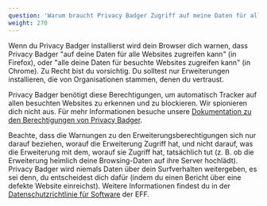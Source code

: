 ```yaml
---
question: 'Warum braucht Privacy Badger Zugriff auf meine Daten für alle Websites?'
weight: 270
---
```


Wenn du Privacy Badger installierst wird dein Browser dich warnen, dass Privacy Badger "auf deine Daten für alle Websites zugreifen kann" (in Firefox), oder "alle deine Daten für besuchte Websites zugreifen kann" (in Chrome). Zu Recht bist du vorsichtig. Du solltest nur Erweiterungen installieren, die von Organisationen stammen, denen du vertraust.

Privacy Badger benötigt diese Berechtigungen, um automatisch Tracker auf allen besuchten Websites zu erkennen und zu blockieren. Wir spionieren dich nicht aus. Für mehr Informationen besuche unsere [Dokumentation zu den Berechtigungen von Privacy Badger](https://github.com/EFForg/privacybadger/blob/master/doc/permissions.md).

Beachte, dass die Warnungen zu den Erweiterungsberechtigungen sich nur darauf beziehen, worauf die Erweiterung Zugriff hat, und nicht darauf, was die Erweiterung mit dem, worauf sie Zugriff hat, tatsächlich tut (z. B. ob die Erweiterung heimlich deine Browsing-Daten auf ihre Server hochlädt). Privacy Badger wird niemals Daten über dein Surfverhalten weitergeben, es sei denn, du entscheidest dich dafür (indem du einen Bericht über eine defekte Website einreichst). Weitere Informationen findest du in der [Datenschutzrichtlinie für Software](https://www.eff.org/code/privacy/policy) der EFF.
